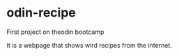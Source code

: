 # odin-recipe
First project on theodin bootcamp

It is a webpage that shows wird recipes from the internet.


